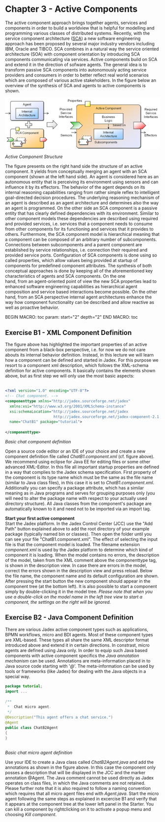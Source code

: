 <span>Chapter 3 - Active Components</span> 
==========================================

The active component approach brings together agents, services and components in order to build a worldview that is helpful for modelling and programming various classes of distributed systems. Recently, with the service component architecture (<span class="wikiexternallink">[SCA](http://www.osoa.org/display/Main/Service+Component+Architecture+Home)</span>) a new software engineering approach has been proposed by several major industry vendors including IBM, Oracle and TIBCO. SCA combines in a natural way the service oriented architecture (SOA) with component orientation by introducing SCA components communicating via services. Active components build on SCA and extend it in the direction of sofware agents. The general idea is to transform passive SCA components into autonomously acting service providers and consumers in order to better reflect real world scenarios which are composed of various active stakeholders. In the figure below an overview of the synthesis of SCA and agents to active components is shown.

<div class="wikimodel-emptyline">

</div>

<div class="wikimodel-emptyline">

</div>

![03 Active Components@ac.png](ac.png)

*Active Component Structure*

<div class="wikimodel-emptyline">

</div>

<div class="wikimodel-emptyline">

</div>

The figure presents on the right hand side the structure of an active component. It yields from conceptually merging an agent with an SCA component (shown at the left hand side). An agent is considered here as an autonomous entity that is perceiving its environment using sensors and can influence it by its effectors. The behavior of the agent depends on its internal reasoning capabilities ranging from rather simple reflex to intelligent goal-directed decision procedures. The underlying reasoning mechanism of an agent is described as an agent architecture and determines also the way an agent is programmed. On the other side an SCA component is a passive entity that has clearly defined dependencies with its environment. Similar to other component models these dependencies are described using required and provided services, i.e. services that a component needs to consume from other components for its functioning and services that it provides to others. Furthermore, the SCA component model is hierarchical meaning that a component can be composed of an arbitrary number of subcomponents. Connections between subcomponents and a parent component are established by service relationships, i.e. connection their required and provided service ports. Configuration of SCA components is done using so called properties, which allow values being provided at startup of components for predefined component attributes. The synthesis of both conceptual approaches is done by keeping all of the aforementioned key characteristics of agents and SCA components. On the one\
hand, from an agent-oriented point of view the new SCA properties lead to enhanced software engineering capabilities as hierarchical agent composition and service based interactions become possible. On the other hand, from an SCA perspective internal agent architectures enhance the way how component functionality can be described and allow reactive as well as proactive behavior.

BEGIN MACRO: toc param: start="2" depth="2" END MACRO: toc

<span>Exercise B1 - XML Component Definition</span> 
---------------------------------------------------

The figure above has highlighted the important properties of an active component from a black-box perspective, i.e. for now we do not care abouts its internal behavior definition. Instead, in this lecture we will learn how a component can be defined and started in Jadex. For this purpose we resort to a component xml description, which follows the XML-schema definition for active components. It basically contains the elements shown above, but as first step we will only use the most basic aspects:


```xml

<?xml version="1.0" encoding="UTF-8"?>
<!-- Chat component. -->
<componenttype xmlns="http://jadex.sourceforge.net/jadex"
  xmlns:xsi="http://www.w3.org/2001/XMLSchema-instance"
  xsi:schemaLocation="http://jadex.sourceforge.net/jadex
                      http://jadex.sourceforge.net/jadex-component-2.1.xsd"
  name="ChatB1" package="tutorial">

</componenttype>

```


*Basic chat component definition*

<div class="wikimodel-emptyline">

</div>

<div class="wikimodel-emptyline">

</div>

Open a source code editor or an IDE of your choice and create a new component definition file called *ChatB1.component.xml* (cf. figure above). We recommend using eclipse for Java EE for editing files or some other advanced XML-Editor. In this file all important startup properties are defined in a way that complies to the Jadex schema specification. First property of the component is its type name which must be the same as the file name (similar to Java class files), in this case it is set to *ChatB1.component.xml*. Additionally you can specify a package attribute, which has a similar meaning as in Java programs and serves for grouping purposes only (you will need to alter the package name with respect to your actually used directory structure). All Java classes from the component's package are automatically known to it and need not to be imported via an import tag.

<div class="wikimodel-emptyline">

</div>

<div class="wikimodel-emptyline">

</div>

**Start your first active component**\
Start the Jadex platform. In the Jadex Control Center (JCC) use the "Add Path" button explained above to add the root directory of your example package (typically named bin or classes). Then open the folder until you can see your file "ChatB1.component.xml". The effect of selecting the input file is that the component model is loaded. The filename extension *component.xml* is used by the Jadex platform to determine which kind of component it is loading. When the model contains no errors, the description of the model, taken from the XML comment above the componenttype tag, is shown in the description view. In case there are errors in the model, correct the errors shown in the description view and press reload. Below the file name, the component name and its default configuration are shown. After pressing the start button the new component should appear in the component tree (at the bottom left). It is also possible to start a component simply by double-clicking it in the model tree. *Please note that when you use a double-click on the model name in the left tree view to start a component, the settings on the right will be ignored.*

<span>Exercise B2 - Java Component Definition</span> 
----------------------------------------------------

There are various Jadex active component types such as applications, BPMN workflows, micro and BDI agents. Most of these component types are XML-based. These types all share the same XML descriptor format introduced above and extend it in certain directions. In constrast, micro agents are defined using Java only. In order to equip such Java based components with active component specifics the *Java annotation mechanism* can be used. Annotations are meta-information placed in to Java source code starting with '*@*'. The meta-information can be used by tools or frameworks (like Jadex) for dealing with the Java objects in a special way.


```java
package tutorial;
import ...

/**
 *  Chat micro agent. 
 */
@Description("This agent offers a chat service.")
@Agent
public class ChatB2Agent
{
}
```
\
*Basic chat micro agent definition*

<div class="wikimodel-emptyline">

</div>

<div class="wikimodel-emptyline">

</div>

Use your IDE to create a Java class called *ChatB2Agent.java* and add the annotations as shown in the figure above. In this case the component only posses a description that will be displayed in the JCC and the marker annotation @Agent. The Java comment cannot be used directly as Jadex operates on class files, in which the Java comments are not retained. Please further note that it is also required to follow a naming convention which requires that all micro agent files end with *Agent.java*. Start the micro agent following the same steps as explained in excercise B1 and verify that it appears at the component tree at the lower left panel in the Starter. You can kill a component by rightclicking on it to activate a popup menu and choosing *Kill component*.

 
